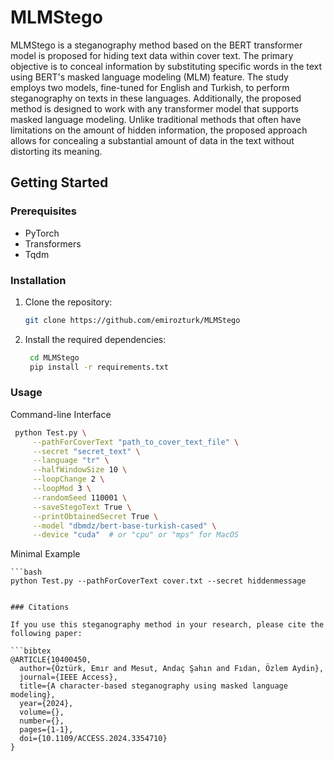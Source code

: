 # MLMStego

MLMStego is a steganography method based on the BERT transformer model is proposed for hiding text data within cover text. The primary objective is to conceal information by substituting specific words in the text using BERT's masked language modeling (MLM) feature. The study employs two models, fine-tuned for English and Turkish, to perform steganography on texts in these languages. Additionally, the proposed method is designed to work with any transformer model that supports masked language modeling. Unlike traditional methods that often have limitations on the amount of hidden information, the proposed approach allows for concealing a substantial amount of data in the text without distorting its meaning. 


## Getting Started

### Prerequisites

- PyTorch
- Transformers
- Tqdm

### Installation

1. Clone the repository:

   ```bash
   git clone https://github.com/emirozturk/MLMStego

2. Install the required dependencies:

   ```bash
    cd MLMStego
    pip install -r requirements.txt


### Usage

Command-line Interface

   ```bash
    python Test.py \
        --pathForCoverText "path_to_cover_text_file" \
        --secret "secret_text" \
        --language "tr" \
        --halfWindowSize 10 \
        --loopChange 2 \
        --loopMod 3 \
        --randomSeed 110001 \
        --saveStegoText True \
        --printObtainedSecret True \
        --model "dbmdz/bert-base-turkish-cased" \
        --device "cuda"  # or "cpu" or "mps" for MacOS
```

Minimal Example

    ```bash
    python Test.py --pathForCoverText cover.txt --secret hiddenmessage
```

### Citations

If you use this steganography method in your research, please cite the following paper:

```bibtex
@ARTICLE{10400450,
  author={Öztürk, Emır and Mesut, Andaç Şahın and Fıdan, Özlem Aydin},
  journal={IEEE Access}, 
  title={A character-based steganography using masked language modeling}, 
  year={2024},
  volume={},
  number={},
  pages={1-1},
  doi={10.1109/ACCESS.2024.3354710}
}
